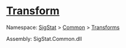 # [Transform](./Normalize-100663634.md)

Namespace: [SigStat]() > [Common](./../../README.md) > [Transforms](./../README.md)

Assembly: SigStat.Common.dll


